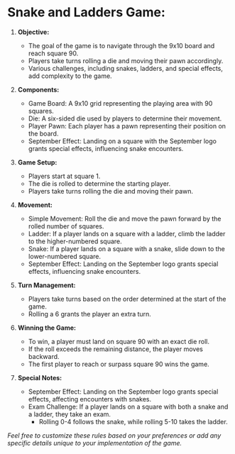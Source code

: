 # Snake and Ladders Game:

1. **Objective:**
   - The goal of the game is to navigate through the 9x10 board and reach square 90.
   - Players take turns rolling a die and moving their pawn accordingly.
   - Various challenges, including snakes, ladders, and special effects, add complexity to the game.

2. **Components:**
   - Game Board: A 9x10 grid representing the playing area with 90 squares.
   - Die: A six-sided die used by players to determine their movement.
   - Player Pawn: Each player has a pawn representing their position on the board.
   - September Effect: Landing on a square with the September logo grants special effects, influencing snake encounters.

3. **Game Setup:**
   - Players start at square 1.
   - The die is rolled to determine the starting player.
   - Players take turns rolling the die and moving their pawn.

4. **Movement:**
   - Simple Movement: Roll the die and move the pawn forward by the rolled number of squares.
   - Ladder: If a player lands on a square with a ladder, climb the ladder to the higher-numbered square.
   - Snake: If a player lands on a square with a snake, slide down to the lower-numbered square.
   - September Effect: Landing on the September logo grants special effects, influencing snake encounters.

5. **Turn Management:**
   - Players take turns based on the order determined at the start of the game.
   - Rolling a 6 grants the player an extra turn.

6. **Winning the Game:**
   - To win, a player must land on square 90 with an exact die roll.
   - If the roll exceeds the remaining distance, the player moves backward.
   - The first player to reach or surpass square 90 wins the game.

7. **Special Notes:**
   - September Effect: Landing on the September logo grants special effects, affecting encounters with snakes.
   - Exam Challenge: If a player lands on a square with both a snake and a ladder, they take an exam.
      - Rolling 0-4 follows the snake, while rolling 5-10 takes the ladder.

*Feel free to customize these rules based on your preferences or add any specific details unique to your implementation of the game.*
